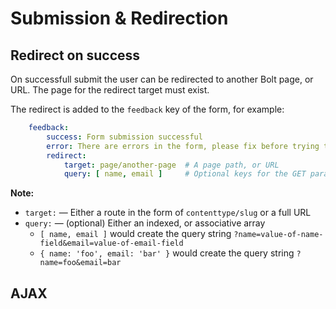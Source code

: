 Submission & Redirection
========================


Redirect on success
-------------------

On successfull submit the user can be redirected to another Bolt page, or URL. 
The page for the redirect target must exist.

The redirect is added to the `feedback` key of the form, for example: 

```yaml
    feedback:
        success: Form submission successful
        error: There are errors in the form, please fix before trying to resubmit
        redirect:
            target: page/another-page  # A page path, or URL
            query: [ name, email ]     # Optional keys for the GET parameters
```

**Note:**
* `target:` — Either a route in the form of `contenttype/slug` or a full URL
* `query:` — (optional) Either an indexed, or associative array
  - `[ name, email ]` would create the query string `?name=value-of-name-field&email=value-of-email-field`
  - `{ name: 'foo', email: 'bar' }` would create the query string `?name=foo&email=bar`
 

AJAX
----


